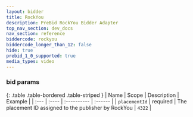 ```yaml
---
layout: bidder
title: RockYou
description: PreBid RockYou Bidder Adapter
top_nav_section: dev_docs
nav_section: reference
biddercode: rockyou
biddercode_longer_than_12: false
hide: true
prebid_1_0_supported: true
media_types: video
---
```


### bid params

{: .table .table-bordered .table-striped }
| Name | Scope | Description | Example |
| :--- | :---- | :---------- | :------ |
| `placementId` | required | The placement ID assigned to the publisher by RockYou | `4322` |
